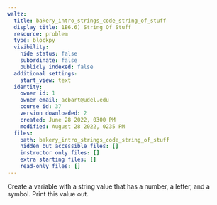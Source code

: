 ```yaml
---
waltz:
  title: bakery_intro_strings_code_string_of_stuff
  display title: 1B6.6) String Of Stuff
  resource: problem
  type: blockpy
  visibility:
    hide status: false
    subordinate: false
    publicly indexed: false
  additional settings:
    start_view: text
  identity:
    owner id: 1
    owner email: acbart@udel.edu
    course id: 37
    version downloaded: 2
    created: June 28 2022, 0300 PM
    modified: August 28 2022, 0235 PM
  files:
    path: bakery_intro_strings_code_string_of_stuff
    hidden but accessible files: []
    instructor only files: []
    extra starting files: []
    read-only files: []
---
```

Create a variable with a string value that has a number, a letter, and a symbol. Print this value out.